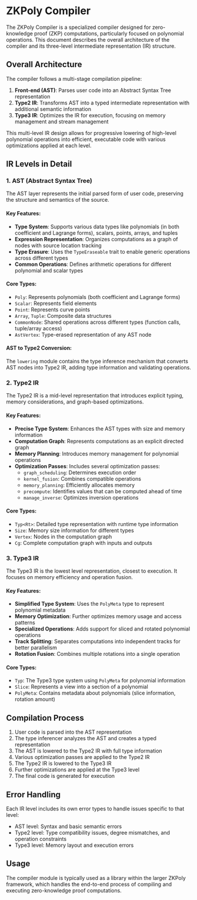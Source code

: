 # ZKPoly Compiler

The ZKPoly Compiler is a specialized compiler designed for zero-knowledge proof (ZKP) computations, particularly focused on polynomial operations. This document describes the overall architecture of the compiler and its three-level intermediate representation (IR) structure.

## Overall Architecture

The compiler follows a multi-stage compilation pipeline:

1. **Front-end (AST)**: Parses user code into an Abstract Syntax Tree representation
2. **Type2 IR**: Transforms AST into a typed intermediate representation with additional semantic information
3. **Type3 IR**: Optimizes the IR for execution, focusing on memory management and stream management

This multi-level IR design allows for progressive lowering of high-level polynomial operations into efficient, executable code with various optimizations applied at each level.

## IR Levels in Detail

### 1. AST (Abstract Syntax Tree)

The AST layer represents the initial parsed form of user code, preserving the structure and semantics of the source.

#### Key Features:
- **Type System**: Supports various data types like polynomials (in both coefficient and Lagrange forms), scalars, points, arrays, and tuples
- **Expression Representation**: Organizes computations as a graph of nodes with source location tracking
- **Type Erasure**: Uses the `TypeEraseable` trait to enable generic operations across different types
- **Common Operations**: Defines arithmetic operations for different polynomial and scalar types

#### Core Types:
- `Poly`: Represents polynomials (both coefficient and Lagrange forms)
- `Scalar`: Represents field elements
- `Point`: Represents curve points
- `Array`, `Tuple`: Composite data structures
- `CommonNode`: Shared operations across different types (function calls, tuple/array access)
- `AstVertex`: Type-erased representation of any AST node

#### AST to Type2 Conversion:
The `lowering` module contains the type inference mechanism that converts AST nodes into Type2 IR, adding type information and validating operations.

### 2. Type2 IR

The Type2 IR is a mid-level representation that introduces explicit typing, memory considerations, and graph-based optimizations.

#### Key Features:
- **Precise Type System**: Enhances the AST types with size and memory information
- **Computation Graph**: Represents computations as an explicit directed graph
- **Memory Planning**: Introduces memory management for polynomial operations
- **Optimization Passes**: Includes several optimization passes:
  - `graph_scheduling`: Determines execution order
  - `kernel_fusion`: Combines compatible operations
  - `memory_planning`: Efficiently allocates memory
  - `precompute`: Identifies values that can be computed ahead of time
  - `manage_inverse`: Optimizes inversion operations

#### Core Types:
- `Typ<Rt>`: Detailed type representation with runtime type information
- `Size`: Memory size information for different types
- `Vertex`: Nodes in the computation graph
- `Cg`: Complete computation graph with inputs and outputs

### 3. Type3 IR

The Type3 IR is the lowest level representation, closest to execution. It focuses on memory efficiency and operation fusion.

#### Key Features:
- **Simplified Type System**: Uses the `PolyMeta` type to represent polynomial metadata
- **Memory Optimization**: Further optimizes memory usage and access patterns
- **Specialized Operations**: Adds support for sliced and rotated polynomial operations
- **Track Splitting**: Separates computations into independent tracks for better parallelism
- **Rotation Fusion**: Combines multiple rotations into a single operation

#### Core Types:
- `Typ`: The Type3 type system using `PolyMeta` for polynomial information
- `Slice`: Represents a view into a section of a polynomial
- `PolyMeta`: Contains metadata about polynomials (slice information, rotation amount)

## Compilation Process

1. User code is parsed into the AST representation
2. The type inferencer analyzes the AST and creates a typed representation
3. The AST is lowered to the Type2 IR with full type information
4. Various optimization passes are applied to the Type2 IR
5. The Type2 IR is lowered to the Type3 IR
6. Further optimizations are applied at the Type3 level
7. The final code is generated for execution

## Error Handling

Each IR level includes its own error types to handle issues specific to that level:
- AST level: Syntax and basic semantic errors
- Type2 level: Type compatibility issues, degree mismatches, and operation constraints
- Type3 level: Memory layout and execution errors

## Usage

The compiler module is typically used as a library within the larger ZKPoly framework, which handles the end-to-end process of compiling and executing zero-knowledge proof computations.